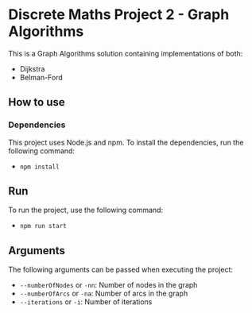 # Discrete Maths Project 2 - Graph Algorithms

This is a Graph Algorithms solution containing implementations of both:

- Dijkstra
- Belman-Ford

## How to use

### Dependencies

This project uses Node.js and npm. To install the dependencies, run the following command:

- `npm install`

## Run

To run the project, use the following command:

- `npm run start`

## Arguments
The following arguments can be passed when executing the project:

* `--numberOfNodes` or `-nn`: Number of nodes in the graph
* `--numberOfArcs` or `-na`: Number of arcs in the graph
* `--iterations` or `-i`: Number of iterations

